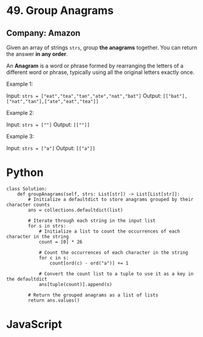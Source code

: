 # 49. Group Anagrams
## Company: Amazon

Given an array of strings `strs`, group **the anagrams** together. You can return the answer **in any order**.

An **Anagram** is a word or phrase formed by rearranging the letters of a different word or phrase, typically using all the original letters exactly once.

 

Example 1:

Input: `strs = ["eat","tea","tan","ate","nat","bat"]`
Output: `[["bat"],["nat","tan"],["ate","eat","tea"]]`

Example 2:

Input: `strs = [""]`
Output: `[[""]]`

Example 3:

Input: `strs = ["a"]`
Output: `[["a"]]`

# Python
```
class Solution:
    def groupAnagrams(self, strs: List[str]) -> List[List[str]]:
        # Initialize a defaultdict to store anagrams grouped by their character counts
        ans = collections.defaultdict(list)

        # Iterate through each string in the input list
        for s in strs:
            # Initialize a list to count the occurrences of each character in the string
            count = [0] * 26

            # Count the occurrences of each character in the string
            for c in s:
                count[ord(c) - ord("a")] += 1

            # Convert the count list to a tuple to use it as a key in the defaultdict
            ans[tuple(count)].append(s)

        # Return the grouped anagrams as a list of lists
        return ans.values()
```

# JavaScript
```
```